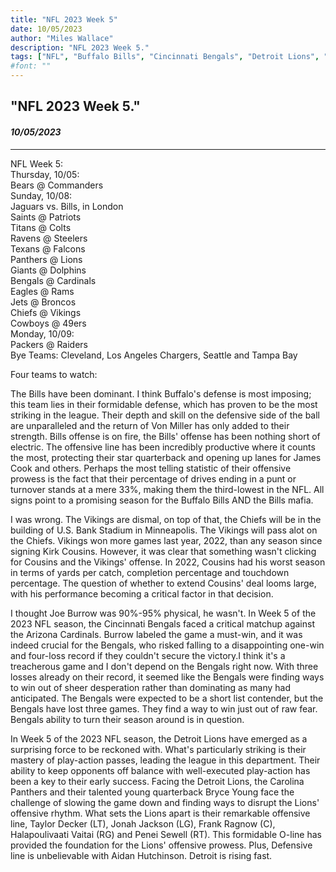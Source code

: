 ```yaml
---
title: "NFL 2023 Week 5"
date: 10/05/2023
author: "Miles Wallace"
description: "NFL 2023 Week 5."
tags: ["NFL", "Buffalo Bills", "Cincinnati Bengals", "Detroit Lions", "Minnesota Vikings", "Von Miller", "Kirk Cousins", "Joe Burrow", "Bryce Young", "Taylor Decker", "Jonah Jackson", "Frank Ragnow", "Halapoulivaati Vaitai", "Penei Sewell", "Aidan Hutchinson",  ]
#font: ""
---
```

## "NFL 2023 Week 5."
#### _10/05/2023_ 
____
NFL Week 5:   
Thursday, 10/05:    
Bears @ Commanders    
Sunday, 10/08:  	  
Jaguars	vs. Bills, in London        
Saints @ Patriots	  
Titans @ Colts	  
Ravens @ Steelers  
Texans @ Falcons	  
Panthers @ Lions  
Giants @ Dolphins  	
Bengals	@ Cardinals  	
Eagles @ Rams	  
Jets @ Broncos  
Chiefs @ Vikings  	
Cowboys	@ 49ers	  
Monday, 10/09:  
Packers	@ Raiders  	
Bye Teams: Cleveland, Los Angeles Chargers, Seattle and Tampa Bay  
     
Four teams to watch:   
  
The Bills have been dominant. I think Buffalo's defense is most imposing; this team lies in their formidable defense, which has proven to be the most striking in the league. Their depth and skill on the defensive side of the ball are unparalleled and the return of Von Miller has only added to their strength. Bills offense is on fire, the Bills' offense has been nothing short of electric. The offensive line has been incredibly productive where it counts the most, protecting their star quarterback and opening up lanes for James Cook and others. Perhaps the most telling statistic of their offensive prowess is the fact that their percentage of drives ending in a punt or turnover stands at a mere 33%, making them the third-lowest in the NFL. All signs point to a promising season for the Buffalo Bills AND the Bills mafia.
  
I was wrong. The Vikings are dismal, on top of that, the Chiefs will be in the building of U.S. Bank Stadium in Minneapolis. The Vikings will pass alot on the Chiefs. Vikings won more games last year, 2022, than any season since signing Kirk Cousins. However, it was clear that something wasn't clicking for Cousins and the Vikings' offense. In 2022, Cousins had his worst season in terms of yards per catch, completion percentage and touchdown percentage. The question of whether to extend Cousins' deal looms large, with his performance becoming a critical factor in that decision.
  
I thought Joe Burrow was 90%-95% physical, he wasn't. In Week 5 of the 2023 NFL season, the Cincinnati Bengals faced a critical matchup against the Arizona Cardinals. Burrow labeled the game a must-win, and it was indeed crucial for the Bengals, who risked falling to a disappointing one-win and four-loss record if they couldn't secure the victory.I think it's a treacherous game and I don't depend on the Bengals right now. With three losses already on their record, it seemed like the Bengals were finding ways to win out of sheer desperation rather than dominating as many had anticipated. The Bengals were expected to be a short list contender, but the Bengals have lost three games. They find a way to win just out of raw fear. Bengals ability to turn their season around is in question.
  
In Week 5 of the 2023 NFL season, the Detroit Lions have emerged as a surprising force to be reckoned with. What's particularly striking is their mastery of play-action passes, leading the league in this department. Their ability to keep opponents off balance with well-executed play-action has been a key to their early success. Facing the Detroit Lions, the Carolina Panthers and their talented young quarterback Bryce Young face the challenge of slowing the game down and finding ways to disrupt the Lions' offensive rhythm. What sets the Lions apart is their remarkable offensive line, Taylor Decker (LT), Jonah Jackson (LG), Frank Ragnow (C), Halapoulivaati Vaitai (RG) and Penei Sewell (RT). This formidable O-line has provided the foundation for the Lions' offensive prowess. Plus, Defensive line is unbelievable with Aidan Hutchinson. Detroit is rising fast. 